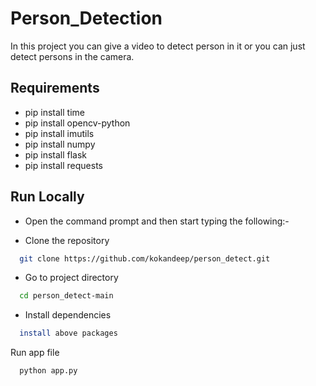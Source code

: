 # Person_Detection

In this project you can give a video to detect person in it or you can just detect persons in the camera.

## Requirements

* pip install time
* pip install opencv-python
* pip install imutils
* pip install numpy
* pip install flask
* pip install requests

## Run Locally

* Open the command prompt and then start typing the following:-

* Clone the repository
```bash
  git clone https://github.com/kokandeep/person_detect.git
```
* Go to project directory
```bash
  cd person_detect-main
```
* Install dependencies
```bash
  install above packages
```
Run app file
```bash
  python app.py
```







